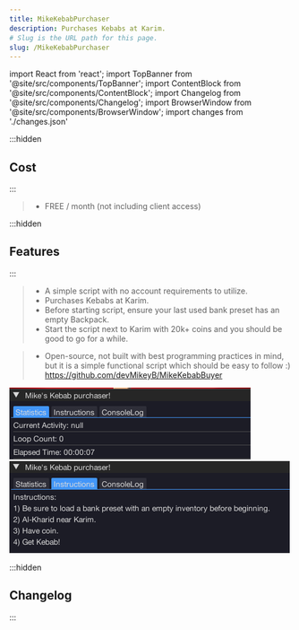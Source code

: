 ```yaml
---
title: MikeKebabPurchaser
description: Purchases Kebabs at Karim.
# Slug is the URL path for this page.
slug: /MikeKebabPurchaser
---
```


import React from 'react';
import TopBanner from '@site/src/components/TopBanner';
import ContentBlock from '@site/src/components/ContentBlock';
import Changelog from '@site/src/components/Changelog';
import BrowserWindow from '@site/src/components/BrowserWindow';
import changes from './changes.json'

<TopBanner title="MikeKebabPurchaser" version="v1.0.6" author="Mike" skill="Money Making">
</TopBanner>

:::hidden

## Cost

:::

<ContentBlock title="Cost">

> - FREE / month (not including client access)

</ContentBlock>

:::hidden

## Features

:::

<ContentBlock title="Features">

> - A simple script with no account requirements to utilize.
> - Purchases Kebabs at Karim.
> - Before starting script, ensure your last used bank preset has an empty Backpack.
> - Start the script next to Karim with 20k+ coins and you should be good to go for a while.

> - Open-source, not built with best programming practices in mind, but it is a simple functional script which should be easy to follow :)
>   https://github.com/devMikeyB/MikeKebabBuyer

![Example](01MikeKebabPurchaser.png)
![Example](02MikeKebabPurchaser.png)

</ContentBlock>

:::hidden

## Changelog

:::

<Changelog changes={changes}>

</Changelog>

